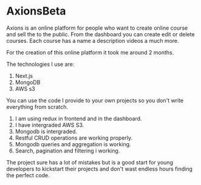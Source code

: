 # AxionsBeta

Axions is an online platform for people who want to create online course and sell the to the public. 
From the dashboard you can create edit or delete courses. Each course has a name a description videos a much more.

For the creation of this online platform it took me around 2 months.

The technologies I use are:
1. Next.js
1. MongoDB
1. AWS s3

You can use the code I provide to your own projects so you don't write everything from scratch.

1. I am using redux in frontend and in the dashboard.
2. I have intergraded AWS S3.
3. Mongodb is intergraded.
4. Restful CRUD operations are working properly.
5. Mongodb queries and aggregation is working.
6. Search, pagination and filtering i working.

The project sure has a lot of mistakes but is a good start for young developers to kickstart their projects and don't wast endless hours finding the perfect code.
